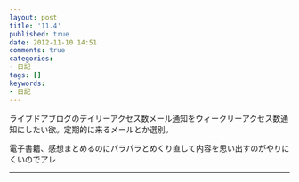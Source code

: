 ```yaml
---
layout: post
title: '11.4'
published: true
date: 2012-11-10 14:51
comments: true
categories:
- 日記
tags: []
keywords:
- 日記
---
```

ライブドアブログのデイリーアクセス数メール通知をウィークリーアクセス数通知にしたい欲。定期的に来るメールとか選別。

電子書籍、感想まとめるのにパラパラとめくり直して内容を思い出すのがやりにくいのでアレ

---

